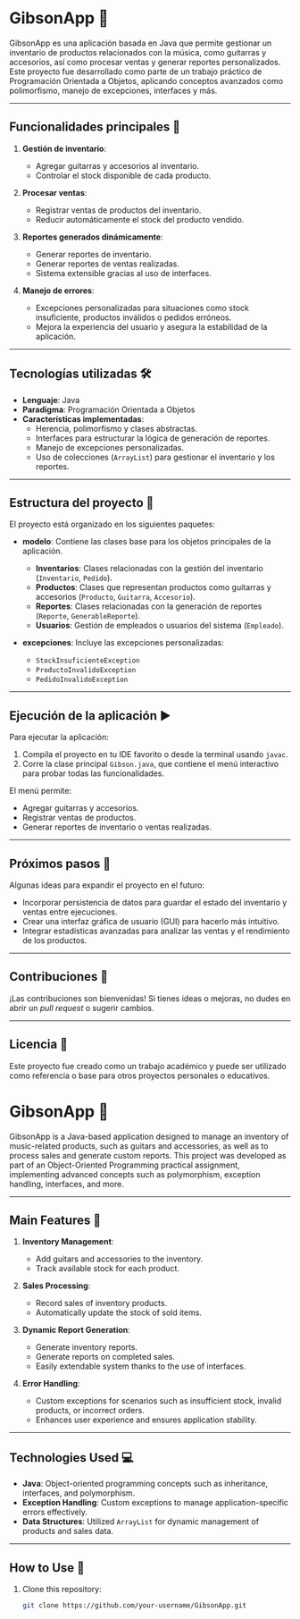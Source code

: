 # GibsonApp 🎸

GibsonApp es una aplicación basada en Java que permite gestionar un inventario de productos relacionados con la música, como guitarras y accesorios, así como procesar ventas y generar reportes personalizados. Este proyecto fue desarrollado como parte de un trabajo práctico de Programación Orientada a Objetos, aplicando conceptos avanzados como polimorfismo, manejo de excepciones, interfaces y más.

---

## Funcionalidades principales 🚀

1. **Gestión de inventario**:  
   - Agregar guitarras y accesorios al inventario.  
   - Controlar el stock disponible de cada producto.  

2. **Procesar ventas**:  
   - Registrar ventas de productos del inventario.  
   - Reducir automáticamente el stock del producto vendido.  

3. **Reportes generados dinámicamente**:  
   - Generar reportes de inventario.  
   - Generar reportes de ventas realizadas.  
   - Sistema extensible gracias al uso de interfaces.  

4. **Manejo de errores**:  
   - Excepciones personalizadas para situaciones como stock insuficiente, productos inválidos o pedidos erróneos.  
   - Mejora la experiencia del usuario y asegura la estabilidad de la aplicación.  

---

## Tecnologías utilizadas 🛠️

- **Lenguaje**: Java  
- **Paradigma**: Programación Orientada a Objetos  
- **Características implementadas**:
  - Herencia, polimorfismo y clases abstractas.  
  - Interfaces para estructurar la lógica de generación de reportes.  
  - Manejo de excepciones personalizadas.  
  - Uso de colecciones (`ArrayList`) para gestionar el inventario y los reportes.  

---

## Estructura del proyecto 📂

El proyecto está organizado en los siguientes paquetes:

- **modelo**: Contiene las clases base para los objetos principales de la aplicación.
  - **Inventarios**: Clases relacionadas con la gestión del inventario (`Inventario`, `Pedido`).
  - **Productos**: Clases que representan productos como guitarras y accesorios (`Producto`, `Guitarra`, `Accesorio`).
  - **Reportes**: Clases relacionadas con la generación de reportes (`Reporte`, `GenerableReporte`).
  - **Usuarios**: Gestión de empleados o usuarios del sistema (`Empleado`).

- **excepciones**: Incluye las excepciones personalizadas:
  - `StockInsuficienteException`
  - `ProductoInvalidoException`
  - `PedidoInvalidoException`

---

## Ejecución de la aplicación ▶️

Para ejecutar la aplicación:  

1. Compila el proyecto en tu IDE favorito o desde la terminal usando `javac`.  
2. Corre la clase principal `Gibson.java`, que contiene el menú interactivo para probar todas las funcionalidades.  

El menú permite:  
- Agregar guitarras y accesorios.  
- Registrar ventas de productos.  
- Generar reportes de inventario o ventas realizadas.  

---

## Próximos pasos 🌟

Algunas ideas para expandir el proyecto en el futuro:  
- Incorporar persistencia de datos para guardar el estado del inventario y ventas entre ejecuciones.  
- Crear una interfaz gráfica de usuario (GUI) para hacerlo más intuitivo.  
- Integrar estadísticas avanzadas para analizar las ventas y el rendimiento de los productos.

---

## Contribuciones 🤝

¡Las contribuciones son bienvenidas! Si tienes ideas o mejoras, no dudes en abrir un *pull request* o sugerir cambios.

---

## Licencia 📜

Este proyecto fue creado como un trabajo académico y puede ser utilizado como referencia o base para otros proyectos personales o educativos.  

# GibsonApp 🎸

GibsonApp is a Java-based application designed to manage an inventory of music-related products, such as guitars and accessories, as well as to process sales and generate custom reports. This project was developed as part of an Object-Oriented Programming practical assignment, implementing advanced concepts such as polymorphism, exception handling, interfaces, and more.

---

## Main Features 🚀

1. **Inventory Management**:  
   - Add guitars and accessories to the inventory.  
   - Track available stock for each product.  

2. **Sales Processing**:  
   - Record sales of inventory products.  
   - Automatically update the stock of sold items.  

3. **Dynamic Report Generation**:  
   - Generate inventory reports.  
   - Generate reports on completed sales.  
   - Easily extendable system thanks to the use of interfaces.  

4. **Error Handling**:  
   - Custom exceptions for scenarios such as insufficient stock, invalid products, or incorrect orders.  
   - Enhances user experience and ensures application stability.  

---

## Technologies Used 💻
- **Java**: Object-oriented programming concepts such as inheritance, interfaces, and polymorphism.  
- **Exception Handling**: Custom exceptions to manage application-specific errors effectively.  
- **Data Structures**: Utilized `ArrayList` for dynamic management of products and sales data.  

---

## How to Use 📖

1. Clone this repository:
   ```bash
   git clone https://github.com/your-username/GibsonApp.git
